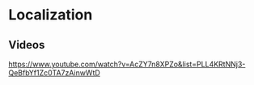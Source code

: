 # Localization

## Videos
https://www.youtube.com/watch?v=AcZY7n8XPZo&list=PLL4KRtNNj3-QeBfbYf1Zc0TA7zAinwWtD